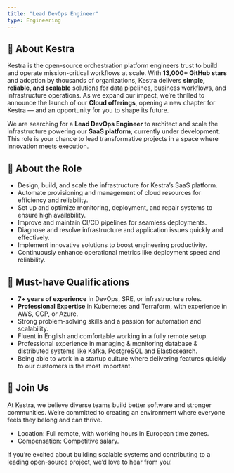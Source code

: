 ```yaml
---
title: "Lead DevOps Engineer"
type: Engineering
---
```


## 🚀 About Kestra
Kestra is the open-source orchestration platform engineers trust to build and operate mission-critical workflows at scale. With **13,000+ GitHub stars** and adoption by thousands of organizations, Kestra delivers **simple, reliable, and scalable** solutions for data pipelines, business workflows, and infrastructure operations.
As we expand our impact, we’re thrilled to announce the launch of our **Cloud offerings**, opening a new chapter for Kestra — and an opportunity for you to shape its future.

We are searching for a **Lead DevOps Engineer** to architect and scale the infrastructure powering our **SaaS platform**, currently under development. This role is your chance to lead transformative projects in a space where innovation meets execution.

## 🌟 About the Role
- Design, build, and scale the infrastructure for Kestra’s SaaS platform.
- Automate provisioning and management of cloud resources for efficiency and reliability.
- Set up and optimize monitoring, deployment, and repair systems to ensure high availability.
- Improve and maintain CI/CD pipelines for seamless deployments.
- Diagnose and resolve infrastructure and application issues quickly and effectively.
- Implement innovative solutions to boost engineering productivity.
- Continuously enhance operational metrics like deployment speed and reliability.

## 👤 Must-have Qualifications
- **7+ years of experience** in DevOps, SRE, or infrastructure roles.
- **Professional Expertise** in Kubernetes and Terraform, with experience in AWS, GCP, or Azure.
- Strong problem-solving skills and a passion for automation and scalability.
- Fluent in English and comfortable working in a fully remote setup.
- Professional experience in managing & monitoring database & distributed systems like Kafka, PostgreSQL and Elasticsearch.
- Being able to work in a startup culture where delivering features quickly to our customers is the most important.

## 🌈 Join Us
At Kestra, we believe diverse teams build better software and stronger communities. We’re committed to creating an environment where everyone feels they belong and can thrive.
- Location: Full remote, with working hours in European time zones.
- Compensation: Competitive salary.

If you’re excited about building scalable systems and contributing to a leading open-source project, we’d love to hear from you!
